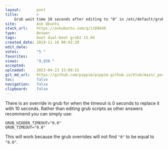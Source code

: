 ```yaml
---
layout:       post
title:        >
    Grub wait time 10 seconds after editing to "0" in /etc/default/grub?
site:         Ask Ubuntu
stack_url:    https://askubuntu.com/q/1189649
type:         Answer
tags:         boot dual-boot grub2 15.04
created_date: 2019-11-18 00:42:29
edit_date:    
votes:        "5 "
favorites:    
views:        "9,950 "
accepted:     
uploaded:     2023-04-23 15:09:15
git_md_url:   https://github.com/pippim/pippim.github.io/blob/main/_posts/2019/2019-11-18-Grub-wait-time-10-seconds-after-editing-to-_0_-in-_etc_default_grub_.md
toc:          false
navigation:   false
clipboard:    false
---
```


There is an override in grub for when the timeout is 0 seconds to replace it with 10 seconds. Rather than editing grub scripts as other answers recommend you can simply use:

``` 
GRUB_HIDDEN_TIMEOUT="0.0"
GRUB_TIMEOUT="0.0"
```

This will work because the grub overrides will not find `"0"` to be equal to `"0.0"`.
